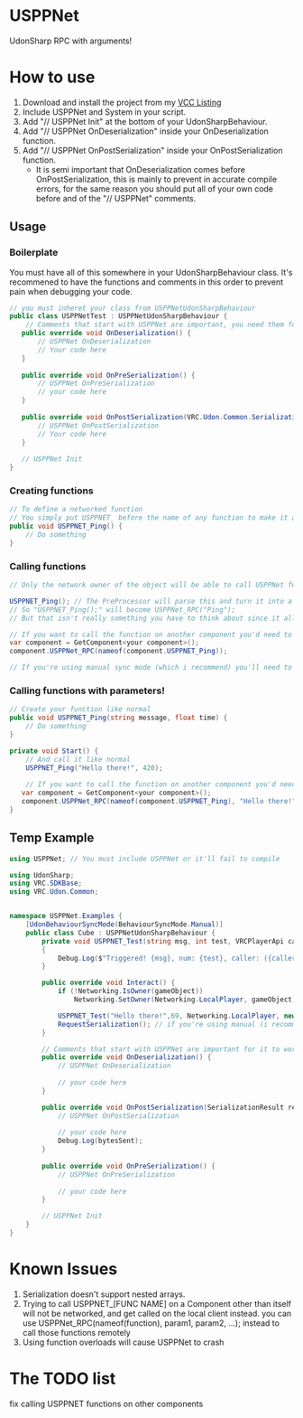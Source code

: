 # USPPNet
 UdonSharp RPC with arguments!

# How to use
1. Download and install the project from my [VCC Listing](https://deltaneverused.github.io/VRChatPackages/)
4. Include USPPNet and System in your script.
5. Add "// USPPNet Init" at the bottom of your UdonSharpBehaviour.
6. Add "// USPPNet OnDeserialization" inside your OnDeserialization function.
7. Add "// USPPNet OnPostSerialization" inside your OnPostSerialization function.
    - It is semi important that OnDeserialization comes before OnPostSerialization, this is mainly to prevent in accurate compile errors, for the same reason you should put all of your own code before and of the "// USPPNet" comments.

## Usage
### Boilerplate 
You must have all of this somewhere in your UdonSharpBehaviour class.
It's recommened to have the functions and comments in this order to prevent pain when debugging your code.
```csharp
// you must inheret your class from USPPNetUdonSharpBehaviour
public class USPPNetTest : USPPNetUdonSharpBehaviour { 
    // Comments that start with USPPNet are important, you need them for USPPNet to work
   public override void OnDeserialization() {
       // USPPNet OnDeserialization
       // Your code here
   }
   
   public override void OnPreSerialization() {
       // USPPNet OnPreSerialization
       // your code here
   }
       
   public override void OnPostSerialization(VRC.Udon.Common.SerializationResult result) {
       // USPPNet OnPostSerialization
       // Your code here
   }
   
   // USPPNet Init
}


```
### Creating functions
```csharp
// To define a networked function
// You simply put USPPNET_ before the name of any function to make it a USPPNet function
public void USPPNET_Ping() {
    // Do something
}
```
### Calling functions
```csharp
// Only the network owner of the object will be able to call USPPNet functions

USPPNET_Ping(); // The PreProcessor will parse this and turn it into a USPPNet remote function call
// So "USPPNET_Ping();" will become USPPNet_RPC("Ping");
// But that isn't really something you have to think about since it all happens in the background

// If you want to call the function on another component you'd need to do this instead.
var component = GetComponent<your component>();
component.USPPNet_RPC(nameof(component.USPPNET_Ping));

// If you're using manual sync mode (which i recommend) you'll need to call RequestSerialization before the function call will sync
```
### Calling functions with parameters!
```csharp
// Create your function like normal
public void USPPNET_Ping(string message, float time) {
    // Do something
}

private void Start() {
    // And call it like normal
    USPPNET_Ping("Hello there!", 420);
    
    // If you want to call the function on another component you'd need to do this instead.
   var component = GetComponent<your component>();
   component.USPPNet_RPC(nameof(component.USPPNET_Ping), "Hello there!", 420);
}
```

## Temp Example
```csharp
using USPPNet; // You must include USPPNet or it'll fail to compile

using UdonSharp;
using VRC.SDKBase;
using VRC.Udon.Common;


namespace USPPNet.Examples {
    [UdonBehaviourSyncMode(BehaviourSyncMode.Manual)]
    public class Cube : USPPNetUdonSharpBehaviour {
        private void USPPNET_Test(string msg, int test, VRCPlayerApi caller, int[] testArray) // Demo method
        {
            Debug.Log($"Triggered! {msg}, num: {test}, caller: ({caller.displayName}, {caller.playerId}), DebugArray: {testArray[0]}, {testArray[1]}, {testArray[2]}");
        }

        public override void Interact() {
            if (!Networking.IsOwner(gameObject))
                Networking.SetOwner(Networking.LocalPlayer, gameObject);

            USPPNET_Test("Hello there!",69, Networking.LocalPlayer, new []{ 1, 2 ,3 }); // only the owner of the object can send RPC calls, this method gets called on everyone but the caller
            RequestSerialization(); // if you're using manual (i recommend you do) you need to call RequestSerialization to send the RPC
        }

        // Comments that start with USPPNet are important for it to work, don't remove these, or the PreProcessor won't be able to generate the code
        public override void OnDeserialization() {
            // USPPNet OnDeserialization
            
            // your code here
        }

        public override void OnPostSerialization(SerializationResult result) {
            // USPPNet OnPostSerialization
            
            // your code here
            Debug.Log(bytesSent);
        }
        
        public override void OnPreSerialization() {
            // USPPNet OnPreSerialization
            
            // your code here
        }

        // USPPNet Init
    }
}

```

# Known Issues
1. Serialization doesn't support nested arrays.
2. Trying to call USPPNET_[FUNC NAME] on a Component other than itself will not be networked, and get called on the local client instead. you can use USPPNet_RPC(nameof(function), param1, param2, ...); instead to call those functions remotely
3. Using function overloads will cause USPPNet to crash

# The TODO list
fix calling USPPNET functions on other components
